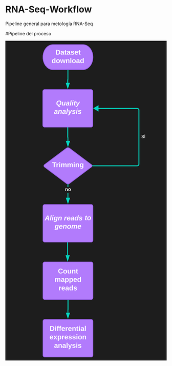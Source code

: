 # RNA-Seq-Workflow
Pipeline general para metología RNA-Seq


#Pipeline del proceso

![hola](https://github.com/raulrojas22/public_scripts/blob/master/rna-seq_workflow.png)
